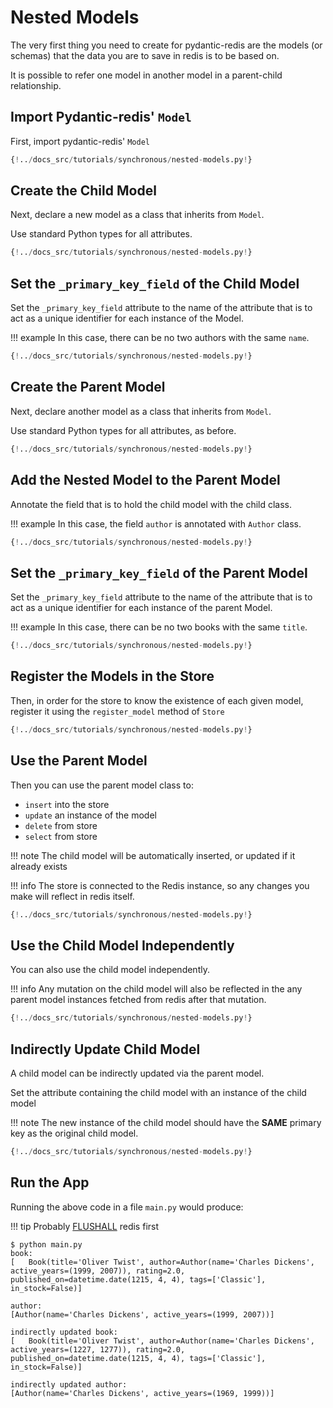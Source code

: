 # Nested Models

The very first thing you need to create for pydantic-redis are the models (or schemas) that
the data you are to save in redis is to be based on.

It is possible to refer one model in another model in a parent-child relationship.

## Import Pydantic-redis' `Model`

First, import pydantic-redis' `Model`

```Python hl_lines="5"
{!../docs_src/tutorials/synchronous/nested-models.py!}
```

## Create the Child Model

Next, declare a new model as a class that inherits from `Model`.

Use standard Python types for all attributes.

```Python hl_lines="8-11"
{!../docs_src/tutorials/synchronous/nested-models.py!}
```

## Set the `_primary_key_field` of the Child Model

Set the `_primary_key_field` attribute to the name of the attribute
that is to act as a unique identifier for each instance of the Model.

!!! example
    In this case, there can be no two authors with the same `name`.

```Python hl_lines="9"
{!../docs_src/tutorials/synchronous/nested-models.py!}
```

## Create the Parent Model

Next, declare another model as a class that inherits from `Model`.

Use standard Python types for all attributes, as before.

```Python hl_lines="14-21"
{!../docs_src/tutorials/synchronous/nested-models.py!}
```

## Add the Nested Model to the Parent Model

Annotate the field that is to hold the child model with the child class. 

!!! example
    In this case, the field `author` is annotated with `Author` class.

```Python hl_lines="17"
{!../docs_src/tutorials/synchronous/nested-models.py!}
```

## Set the `_primary_key_field` of the Parent Model

Set the `_primary_key_field` attribute to the name of the attribute
that is to act as a unique identifier for each instance of the parent Model.

!!! example
    In this case, there can be no two books with the same `title`.

```Python hl_lines="15"
{!../docs_src/tutorials/synchronous/nested-models.py!}
```

## Register the Models in the Store

Then, in order for the store to know the existence of each given model, 
register it using the `register_model` method of `Store`

```Python hl_lines="32-33"
{!../docs_src/tutorials/synchronous/nested-models.py!}
```

## Use the Parent Model

Then you can use the parent model class to:

- `insert` into the store
- `update` an instance of the model
- `delete` from store
- `select` from store

!!! note
    The child model will be automatically inserted, or updated if it already exists

!!! info
    The store is connected to the Redis instance, so any changes you make will
    reflect in redis itself.

```Python hl_lines="35-47"
{!../docs_src/tutorials/synchronous/nested-models.py!}
```

## Use the Child Model Independently

You can also use the child model independently.

!!! info
    Any mutation on the child model will also be reflected in the any parent model instances 
    fetched from redis after that mutation.

```Python hl_lines="49-50"
{!../docs_src/tutorials/synchronous/nested-models.py!}
```

## Indirectly Update Child Model

A child model can be indirectly updated via the parent model.

Set the attribute containing the child model with an instance of the child model

!!! note
    The new instance of the child model should have the **SAME** primary key as the original
    child model.

```Python hl_lines="52-56"
{!../docs_src/tutorials/synchronous/nested-models.py!}
```

## Run the App

Running the above code in a file `main.py` would produce:

!!! tip
    Probably [FLUSHALL](https://redis.io/commands/flushall/) redis first

<div class="termy">

```console
$ python main.py
book:
[   Book(title='Oliver Twist', author=Author(name='Charles Dickens', active_years=(1999, 2007)), rating=2.0, published_on=datetime.date(1215, 4, 4), tags=['Classic'], in_stock=False)]

author:
[Author(name='Charles Dickens', active_years=(1999, 2007))]

indirectly updated book:
[   Book(title='Oliver Twist', author=Author(name='Charles Dickens', active_years=(1227, 1277)), rating=2.0, published_on=datetime.date(1215, 4, 4), tags=['Classic'], in_stock=False)]

indirectly updated author:
[Author(name='Charles Dickens', active_years=(1969, 1999))]
```
</div>
